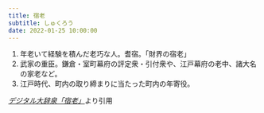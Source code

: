 ```yaml
---
title: 宿老
subtitle: しゅくろう
date: 2022-01-25 10:00:00
---
```


1. 年老いて経験を積んだ老巧な人。耆宿。「財界の宿老」
2. 武家の重臣。鎌倉・室町幕府の評定衆・引付衆や、江戸幕府の老中、諸大名の家老など。
3. 江戸時代、町内の取り締まりに当たった町内の年寄役。

<cite>[デジタル大辞泉「宿老」](https://dictionary.goo.ne.jp/word/%E5%AE%BF%E8%80%81/)</cite>より引用